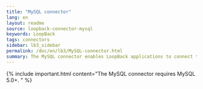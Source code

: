 ```yaml
---
title: "MySQL connector"
lang: en
layout: readme
source: loopback-connector-mysql
keywords: LoopBack
tags: connectors
sidebar: lb3_sidebar
permalink: /doc/en/lb3/MySQL-connector.html
summary: The MySQL connector enables LoopBack applications to connect to MySQL  data sources.
---
```

{% include important.html content="The MySQL connector requires MySQL 5.0+.
" %}
